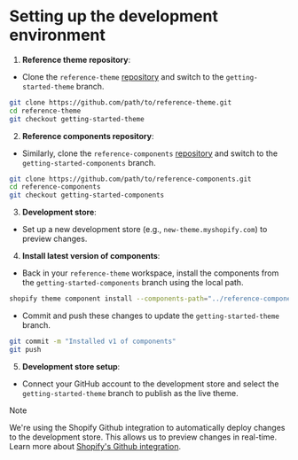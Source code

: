 # Setting up the development environment

1. **Reference theme repository**:
  - Clone the `reference-theme` [repository](https://github.com/archetype-themes/reference-components) and switch to the `getting-started-theme` branch.
```bash
git clone https://github.com/path/to/reference-theme.git
cd reference-theme
git checkout getting-started-theme
```
2. **Reference components repository**:
  - Similarly, clone the `reference-components` [repository](https://github.com/archetype-themes/reference-theme) and switch to the `getting-started-components` branch.
```bash
git clone https://github.com/path/to/reference-components.git
cd reference-components
git checkout getting-started-components
```
3. **Development store**:
  - Set up a new development store (e.g., `new-theme.myshopify.com`) to preview changes.
4. **Install latest version of components**:
  - Back in your `reference-theme` workspace, install the components from the `getting-started-components` branch using the local path.
```bash
shopify theme component install --components-path="../reference-components"
```

  - Commit and push these changes to update the `getting-started-theme` branch.

```bash
git commit -m "Installed v1 of components"
git push
```
5. **Development store setup**:
  - Connect your GitHub account to the development store and select the `getting-started-theme` branch to publish as the live theme.

> [!NOTE]
>We're using the Shopify Github integration to automatically deploy changes to the development store. This allows us to preview changes in real-time. Learn more about [Shopify's Github integration](https://shopify.dev/themes/tools/github-integration).
